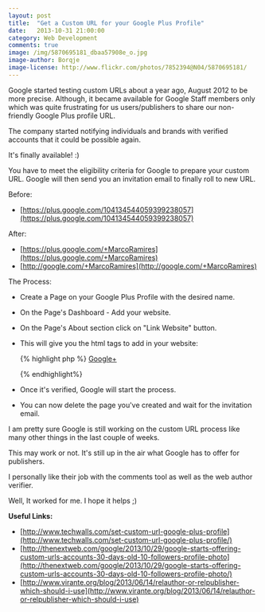 ```yaml
---
layout: post
title:  "Get a Custom URL for your Google Plus Profile"
date:   2013-10-31 21:00:00
category: Web Development
comments: true
image: /img/5870695181_dbaa57908e_o.jpg
image-author: Borqje
image-license: http://www.flickr.com/photos/7852394@N04/5870695181/
---
```


Google started testing custom URLs about a year ago, August 2012 to be more precise. Although, it became available for Google Staff members only which was quite frustrating for us users/publishers
to share our non-friendly Google Plus profile URL.

The company started notifying individuals and brands with verified accounts that it could be possible again.

It's finally available! :)

You have to meet the eligibility criteria for Google to prepare your custom URL. Google will then send you an invitation email to finally roll to new URL.

Before:

* [https://plus.google.com/104134544059399238057](https://plus.google.com/104134544059399238057)

After:

* [https://plus.google.com/+MarcoRamires](https://plus.google.com/+MarcoRamires)
* [http://google.com/+MarcoRamires](http://google.com/+MarcoRamires)

The Process:

* Create a Page on your Google Plus Profile with the desired name.
* On the Page's Dashboard - Add your website.
* On the Page's About section click on "Link Website" button.
* This will give you the html tags to add in your website:

  {% highlight php %}
    <a href="https://plus.google.com/11223344556677889900" rel="publisher">Google+</a>
    <!-- This can be a link tag in the header -->
    <link href=”https://plus.google.com/11223344556677889900” rel=”publisher”>
  {% endhighlight%}

* Once it's verified, Google will start the process.
* You can now delete the page you've created and wait for the invitation email.

I am pretty sure Google is still working on the custom URL process like many other things in the last couple of weeks.

This may work or not. It's still up in the air what Google has to offer for publishers.

I personally like their job with the comments tool as well as the web author verifier.

Well, It worked for me. I hope it helps ;)

**Useful Links:**

*   [http://www.techwalls.com/set-custom-url-google-plus-profile](http://www.techwalls.com/set-custom-url-google-plus-profile/)
*   [http://thenextweb.com/google/2013/10/29/google-starts-offering-custom-urls-accounts-30-days-old-10-followers-profile-photo](http://thenextweb.com/google/2013/10/29/google-starts-offering-custom-urls-accounts-30-days-old-10-followers-profile-photo/)
*   [http://www.virante.org/blog/2013/06/14/relauthor-or-relpublisher-which-should-i-use](http://www.virante.org/blog/2013/06/14/relauthor-or-relpublisher-which-should-i-use)